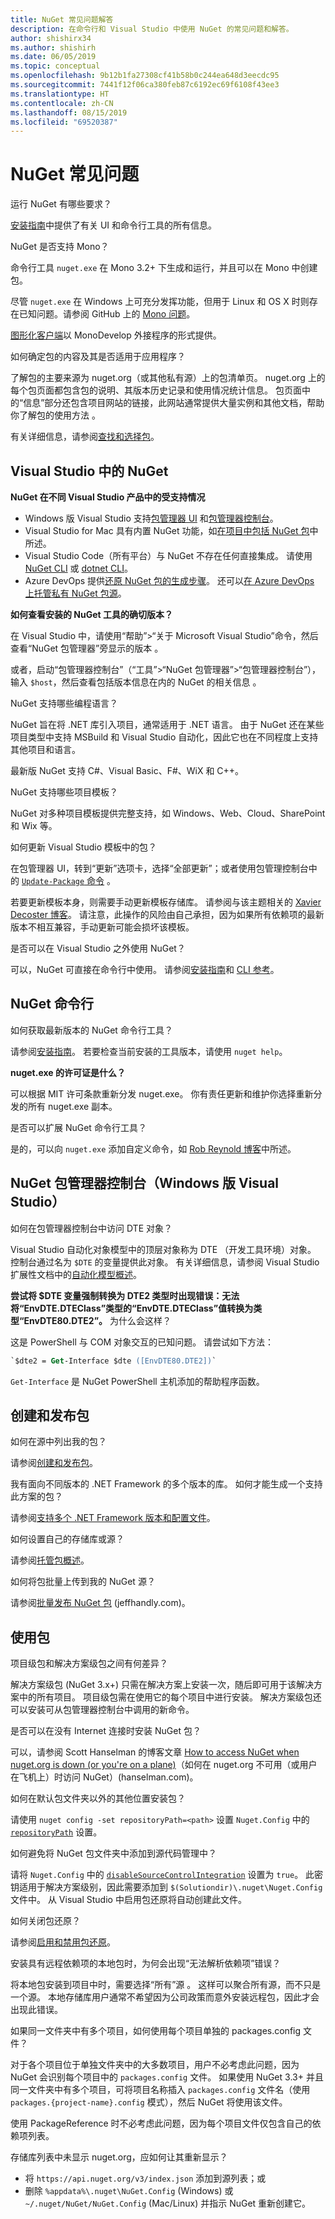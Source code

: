 ```yaml
---
title: NuGet 常见问题解答
description: 在命令行和 Visual Studio 中使用 NuGet 的常见问题和解答。
author: shishirx34
ms.author: shishirh
ms.date: 06/05/2019
ms.topic: conceptual
ms.openlocfilehash: 9b12b1fa27308cf41b58b0c244ea648d3eecdc95
ms.sourcegitcommit: 7441f12f06ca380feb87c6192ec69f6108f43ee3
ms.translationtype: HT
ms.contentlocale: zh-CN
ms.lasthandoff: 08/15/2019
ms.locfileid: "69520387"
---
```

# <a name="nuget-frequently-asked-questions"></a>NuGet 常见问题

运行 NuGet 有哪些要求？ 

[安装指南](../install-nuget-client-tools.md)中提供了有关 UI 和命令行工具的所有信息。

NuGet 是否支持 Mono？ 

命令行工具 `nuget.exe` 在 Mono 3.2+ 下生成和运行，并且可以在 Mono 中创建包。

尽管 `nuget.exe` 在 Windows 上可充分发挥功能，但用于 Linux 和 OS X 时则存在已知问题。请参阅 GitHub 上的 [Mono 问题](https://github.com/NuGet/Home/issues?utf8=%E2%9C%93&q=is%3Aissue+is%3Aopen+mono)。

[图形化客户端](https://github.com/mrward/monodevelop-nuget-addin)以 MonoDevelop 外接程序的形式提供。

如何确定包的内容及其是否适用于应用程序？ 

了解包的主要来源为 nuget.org（或其他私有源）上的包清单页。 nuget.org 上的每个包页面都包含包的说明、其版本历史记录和使用情况统计信息。 包页面中的“信息”部分还包含项目网站的链接，此网站通常提供大量实例和其他文档，帮助你了解包的使用方法  。

有关详细信息，请参阅[查找和选择包](../consume-packages/finding-and-choosing-packages.md)。

## <a name="nuget-in-visual-studio"></a>Visual Studio 中的 NuGet

**NuGet 在不同 Visual Studio 产品中的受支持情况**

- Windows 版 Visual Studio 支持[包管理器 UI](../consume-packages/install-use-packages-visual-studio.md) 和[包管理器控制台](../consume-packages/install-use-packages-powershell.md)。
- Visual Studio for Mac 具有内置 NuGet 功能，如[在项目中包括 NuGet 包](/visualstudio/mac/nuget-walkthrough)中所述。
- Visual Studio Code（所有平台）与 NuGet 不存在任何直接集成。 请使用 [NuGet CLI](../reference/nuget-exe-cli-reference.md) 或 [dotnet CLI](../reference/dotnet-commands.md)。
- Azure DevOps 提供[还原 NuGet 包的生成步骤](/vsts/build-release/tasks/package/nuget)。 还可以[在 Azure DevOps 上托管私有 NuGet 包源](https://docs.microsoft.com/azure/devops/artifacts/nuget/publish)。

**如何查看安装的 NuGet 工具的确切版本？**

在 Visual Studio 中，请使用“帮助”>“关于 Microsoft Visual Studio”命令，然后查看“NuGet 包管理器”旁显示的版本   。

或者，启动“包管理器控制台”（“工具”>“NuGet 包管理器”>“包管理器控制台”），输入 `$host`，然后查看包括版本信息在内的 NuGet 的相关信息  。

NuGet 支持哪些编程语言？ 

NuGet 旨在将 .NET 库引入项目，通常适用于 .NET 语言。 由于 NuGet 还在某些项目类型中支持 MSBuild 和 Visual Studio 自动化，因此它也在不同程度上支持其他项目和语言。

最新版 NuGet 支持 C#、Visual Basic、F#、WiX 和 C++。

NuGet 支持哪些项目模板？ 

NuGet 对多种项目模板提供完整支持，如 Windows、Web、Cloud、SharePoint 和 Wix 等。

如何更新 Visual Studio 模板中的包？ 

在包管理器 UI，转到“更新”选项卡，选择“全部更新”；或者使用包管理控制台中的 [`Update-Package` 命令](../reference/ps-reference/ps-ref-update-package.md)   。

若要更新模板本身，则需要手动更新模板存储库。 请参阅与该主题相关的 [Xavier Decoster 博客](http://www.xavierdecoster.com/update-project-template-to-latest-nuget-packages)。 请注意，此操作的风险由自己承担，因为如果所有依赖项的最新版本不相互兼容，手动更新可能会损坏该模板。

是否可以在 Visual Studio 之外使用 NuGet？ 

可以，NuGet 可直接在命令行中使用。 请参阅[安装指南](../install-nuget-client-tools.md)和 [CLI 参考](../reference/nuget-exe-cli-reference.md)。

## <a name="nuget-command-line"></a>NuGet 命令行

如何获取最新版本的 NuGet 命令行工具？ 

请参阅[安装指南](../install-nuget-client-tools.md)。 若要检查当前安装的工具版本，请使用 `nuget help`。

**nuget.exe 的许可证是什么？**

可以根据 MIT 许可条款重新分发 nuget.exe。 你有责任更新和维护你选择重新分发的所有 nuget.exe 副本。

是否可以扩展 NuGet 命令行工具？ 

是的，可以向 `nuget.exe` 添加自定义命令，如 [Rob Reynold 博客](http://geekswithblogs.net/robz/archive/2011/07/15/extend-nuget-command-line.aspx)中所述。

## <a name="nuget-package-manager-console-visual-studio-on-windows"></a>NuGet 包管理器控制台（Windows 版 Visual Studio）

如何在包管理器控制台中访问 DTE 对象？ 

Visual Studio 自动化对象模型中的顶层对象称为 DTE （开发工具环境）对象。 控制台通过名为 `$DTE` 的变量提供此对象。 有关详细信息，请参阅 Visual Studio 扩展性文档中的[自动化模型概述](/visualstudio/extensibility/internals/automation-model-overview)。

**尝试将 $DTE 变量强制转换为 DTE2 类型时出现错误：无法将“EnvDTE.DTEClass”类型的“EnvDTE.DTEClass”值转换为类型“EnvDTE80.DTE2”。** 为什么会这样？

这是 PowerShell 与 COM 对象交互的已知问题。 请尝试如下方法：

```ps
`$dte2 = Get-Interface $dte ([EnvDTE80.DTE2])`
```

`Get-Interface` 是 NuGet PowerShell 主机添加的帮助程序函数。

## <a name="creating-and-publishing-packages"></a>创建和发布包

如何在源中列出我的包？ 

请参阅[创建和发布包](../quickstart/create-and-publish-a-package.md)。

我有面向不同版本的 .NET Framework 的多个版本的库。  如何才能生成一个支持此方案的包？

请参阅[支持多个 .NET Framework 版本和配置文件](../create-packages/supporting-multiple-target-frameworks.md)。

如何设置自己的存储库或源？ 

请参阅[托管包概述](../hosting-packages/overview.md)。

如何将包批量上传到我的 NuGet 源？ 

请参阅[批量发布 NuGet 包](http://jeffhandley.com/archive/2012/12/13/Bulk-Publishing-NuGet-Packages.aspx) (jeffhandly.com)。

## <a name="working-with-packages"></a>使用包

项目级包和解决方案级包之间有何差异？ 

解决方案级包 (NuGet 3.x+) 只需在解决方案上安装一次，随后即可用于该解决方案中的所有项目。 项目级包需在使用它的每个项目中进行安装。 解决方案级包还可以安装可从包管理器控制台中调用的新命令。

是否可以在没有 Internet 连接时安装 NuGet 包？ 

可以，请参阅 Scott Hanselman 的博客文章 [How to access NuGet when nuget.org is down (or you're on a plane)](http://www.hanselman.com/blog/HowToAccessNuGetWhenNuGetorgIsDownOrYoureOnAPlane.aspx)（如何在 nuget.org 不可用（或用户在飞机上）时访问 NuGet）(hanselman.com)。

如何在默认包文件夹以外的其他位置安装包？ 

请使用 `nuget config -set repositoryPath=<path>` 设置 `Nuget.Config` 中的 [`repositoryPath`](../reference/nuget-config-file.md#config-section) 设置。

如何避免将 NuGet 包文件夹中添加到源代码管理中？ 

请将 `Nuget.Config` 中的 [`disableSourceControlIntegration`](../reference/nuget-config-file.md#solution-section) 设置为 `true`。 此密钥适用于解决方案级别，因此需要添加到 `$(Solutiondir)\.nuget\Nuget.Config` 文件中。 从 Visual Studio 中启用包还原将自动创建此文件。

如何关闭包还原？ 

请参阅[启用和禁用包还原](../consume-packages/package-restore.md#enable-and-disable-package-restore-in-visual-studio)。

安装具有远程依赖项的本地包时，为何会出现“无法解析依赖项”错误？ 

将本地包安装到项目中时，需要选择“所有”源  。 这样可以聚合所有源，而不只是一个源。 本地存储库用户通常不希望因为公司政策而意外安装远程包，因此才会出现此错误。

如果同一文件夹中有多个项目，如何使用每个项目单独的 packages.config 文件？ 

对于各个项目位于单独文件夹中的大多数项目，用户不必考虑此问题，因为 NuGet 会识别每个项目中的 `packages.config` 文件。 如果使用 NuGet 3.3+ 并且同一文件夹中有多个项目，可将项目名称插入 `packages.config` 文件名（使用 `packages.{project-name}.config` 模式），然后 NuGet 将使用该文件。

使用 PackageReference 时不必考虑此问题，因为每个项目文件仅包含自己的依赖项列表。

存储库列表中未显示 nuget.org，应如何让其重新显示？ 

- 将 `https://api.nuget.org/v3/index.json` 添加到源列表；或
- 删除 `%appdata%\.nuget\NuGet.Config` (Windows) 或 `~/.nuget/NuGet/NuGet.Config` (Mac/Linux) 并指示 NuGet 重新创建它。
